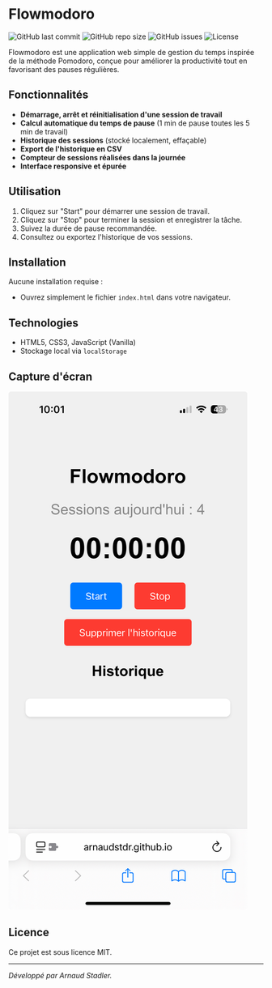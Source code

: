 # Flowmodoro

![GitHub last commit](https://img.shields.io/github/last-commit/arnaudstdr/flow_html?style=flat-square)
![GitHub repo size](https://img.shields.io/github/repo-size/arnaudstdr/flow_html?style=flat-square)
![GitHub issues](https://img.shields.io/github/issues/arnaudstdr/flow_html?style=flat-square)
![License](https://img.shields.io/badge/license-MIT-green?style=flat-square)

Flowmodoro est une application web simple de gestion du temps inspirée de la méthode Pomodoro, conçue pour améliorer la productivité tout en favorisant des pauses régulières.

## Fonctionnalités

- **Démarrage, arrêt et réinitialisation d'une session de travail**
- **Calcul automatique du temps de pause** (1 min de pause toutes les 5 min de travail)
- **Historique des sessions** (stocké localement, effaçable)
- **Export de l'historique en CSV**
- **Compteur de sessions réalisées dans la journée**
- **Interface responsive et épurée**

## Utilisation

1. Cliquez sur "Start" pour démarrer une session de travail.
2. Cliquez sur "Stop" pour terminer la session et enregistrer la tâche.
3. Suivez la durée de pause recommandée.
4. Consultez ou exportez l'historique de vos sessions.

## Installation

Aucune installation requise :

- Ouvrez simplement le fichier `index.html` dans votre navigateur.

## Technologies

- HTML5, CSS3, JavaScript (Vanilla)
- Stockage local via `localStorage`

## Capture d'écran

![Aperçu de Flowmodoro](screen.jpeg)

## Licence

Ce projet est sous licence MIT.

---

*Développé par Arnaud Stadler.*
